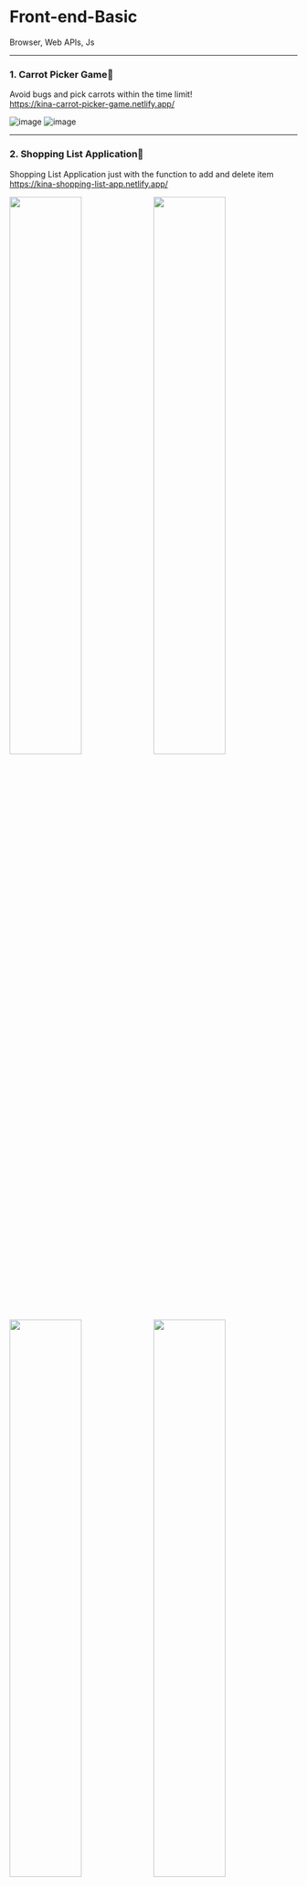 # Front-end-Basic
Browser, Web APIs, Js

***
### 1. Carrot Picker Game🥕
Avoid bugs and pick carrots within the time limit!</br>
https://kina-carrot-picker-game.netlify.app/

![image](https://user-images.githubusercontent.com/66938939/144973897-9b07214b-199e-46fe-a283-55e3465ec4e9.png)
![image](https://user-images.githubusercontent.com/66938939/144975824-8c44ad7a-dac0-47d3-b881-e84049b108fc.png)

***
### 2. Shopping List Application🛒
Shopping List Application just with the function to add and delete item</br>
https://kina-shopping-list-app.netlify.app/

<img src="https://user-images.githubusercontent.com/66938939/144974982-f9b2353a-d730-4a0a-af7e-00e7787cbd5b.png" width=50%><img src="https://user-images.githubusercontent.com/66938939/144975046-d7f56c17-4ded-41f2-8cf9-59bdc0035322.png" width=50%>

<img src="https://user-images.githubusercontent.com/66938939/144975177-8726d238-15f1-4537-a1ef-29da6df22922.png" width=50%/><img src="https://user-images.githubusercontent.com/66938939/144975354-395652b8-5c3e-4e1d-8eca-90bc2f3e22f5.png" width=50%/>

***
